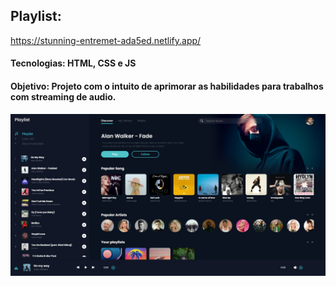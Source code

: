 ## Playlist:
https://stunning-entremet-ada5ed.netlify.app/
#### Tecnologias: HTML, CSS e JS
#### Objetivo: Projeto com o intuito de aprimorar as habilidades para trabalhos com streaming de audio.
![Preview do projeto](/public/img/preview.jpg)
